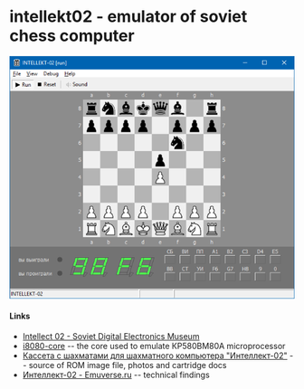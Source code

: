 # intellekt02 - emulator of soviet chess computer

![](screenshot/Intellekt-02_running.png)

#### Links

 - [Intellect 02 - Soviet Digital Electronics Museum](http://www.leningrad.su/museum/show_calc.php?n=328) 
 - [i8080-core](https://github.com/begoon/i8080-core) -- the core used to emulate КР580ВМ80А microprocessor
 - [Кассета с шахматами для шахматного компьютера "Интеллект-02"](http://zx-pk.ru/threads/9276-skhemy-i-dokumentatsiya-na-otechestvennye-kompyutery-i-komplektuyushchie.html?p=864440&viewfull=1#post864440) -- source of ROM image file, photos and cartridge docs
 - [Интеллект-02 - Emuverse.ru](http://www.emuverse.ru/wiki/%D0%98%D0%BD%D1%82%D0%B5%D0%BB%D0%BB%D0%B5%D0%BA%D1%82-02) -- technical findings
